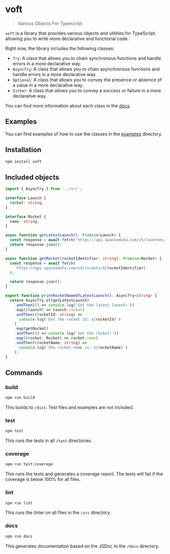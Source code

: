 # voft

> Various Objects For Typescript

`voft` is a library that provides various objects and utilities for TypeScript, allowing you to write more declarative and functional code.

Right now, the library includes the following classes:

 - `Try`: A class that allows you to chain synchronous functions and handle errors in a more declarative way.
 - `AsyncTry`: A class that allows you to chain asynchronous functions and handle errors in a more declarative way.
 - `Optional`: A class that allows you to convey the presence or absence of a value in a more declarative way.
 - `Either`: A class that allows you to convey a success or failure in a more declarative way.

You can find more information about each class in the [docs](https://artus.github.io/voft).

## Examples

You can find examples of how to use the classes in the [examples](examples) directory.

## Installation

```bash
npm install voft
```

## Included objects

```typescript
import { AsyncTry } from '../src';

interface Launch {
  rocket: string;
}

interface Rocket {
  name: string;
}

async function getLatestLaunch(): Promise<Launch> {
  const response = await fetch('https://api.spacexdata.com/v5/launches/latest');
  return response.json();
}

async function getRocket(rocketIdentifier: string): Promise<Rocket> {
  const response = await fetch(
    `https://api.spacexdata.com/v4/rockets/${rocketIdentifier}`
  );

  return response.json();
}

export function printRocketNameOfLatestLaunch(): AsyncTry<string> {
  return AsyncTry.of(getLatestLaunch)
    .andThen(() => console.log('Got the latest launch!'))
    .map((launch) => launch.rocket)
    .andThen((rocketId: string) =>
      console.log(`Got the rocket id: ${rocketId}`)
    )
    .map(getRocket)
    .andThen(() => console.log('Got the rocket!'))
    .map((rocket: Rocket) => rocket.name)
    .andThen((rocketName: string) =>
      console.log(`The rocket name is: ${rocketName}`)
    );
}
```

## Commands

### build

```bash
npm run build
```

This builds to `/dist`. Test files and examples are not included.

### test

```bash
npm test
```

This runs the tests in all `/test` directories.

### coverage

```bash
npm run test:coverage
```

This runs the tests and generates a coverage report.
The tests will fail if the coverage is below 100% for all files.

### lint

```bash
npm run lint
```

This runs the linter on all files in the `/src` directory.

### docs

```bash
npm run docs
```

This generates documentation based on the JSDoc to the `/docs` directory.
